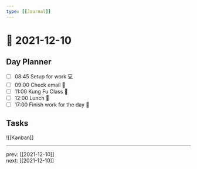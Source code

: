 ```yaml
---
type: [[Journal]]
---
```


# 📆 2021-12-10

## Day Planner
- [ ] 08:45 Setup for work 💻
- [ ] 09:00 Check email 📧
- [ ] 11:00 Kung Fu Class 🥋
- [ ] 12:00 Lunch 🍙
- [ ] 17:00 Finish work for the day 🎉

## Tasks

![[Kanban]]

---

prev: [[2021-12-10]]  
next: [[2021-12-10]]  